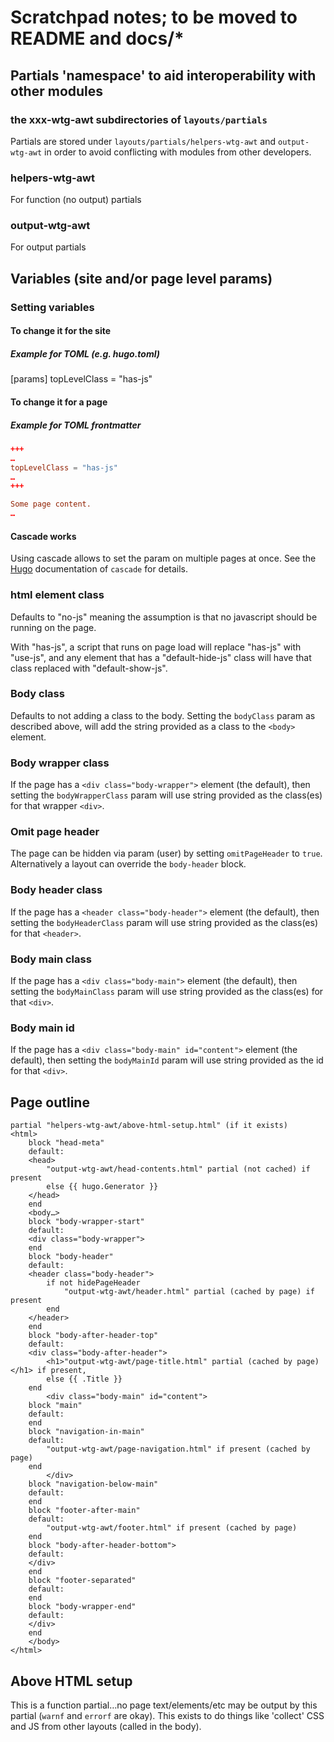 # Scratchpad notes; to be moved to README and docs/*

## Partials 'namespace' to aid interoperability with other modules

### the xxx-wtg-awt subdirectories of `layouts/partials`

Partials are stored under `layouts/partials/helpers-wtg-awt` and
`output-wtg-awt` in order to avoid conflicting with modules from
other developers.

### helpers-wtg-awt

For function (no output) partials

### output-wtg-awt

For output partials

## Variables (site and/or page level params)

### Setting variables

#### To change it for the site

##### Example for TOML (e.g. hugo.toml)

[params]
topLevelClass = "has-js"

#### To change it for a page

##### Example for TOML frontmatter

``` toml
+++
…
topLevelClass = "has-js"
…
+++

Some page content.
…
```

#### Cascade works

Using cascade allows to set the param on multiple pages at once.
See the [Hugo](https://gohugo.io) documentation of `cascade` for details.

### html element class

Defaults to "no-js" meaning the assumption is that no javascript should be
running on the page.

With "has-js", a script that runs on page load will replace "has-js" with
"use-js", and any element that has a "default-hide-js" class will have that
class replaced with "default-show-js".

### Body class

Defaults to not adding a class to the body. Setting the
`bodyClass` param as described above, will add the
string provided as a class to the `<body>` element.

### Body wrapper class

If the page has a `<div class="body-wrapper">` element (the default), then
setting the `bodyWrapperClass` param will use string provided as the
class(es) for that wrapper `<div>`.

### Omit page header

The page can be hidden via param (user) by setting `omitPageHeader`
to `true`. Alternatively a layout can override the `body-header` block.

### Body header class

If the page has a `<header class="body-header">` element (the default), then
setting the `bodyHeaderClass` param will use string provided as the
class(es) for that `<header>`.

### Body main class

If the page has a `<div class="body-main">` element (the default), then
setting the `bodyMainClass` param will use string provided as the
class(es) for that `<div>`.

### Body main id

If the page has a `<div class="body-main" id="content">` element (the default),
then setting the `bodyMainId` param will use string provided as the
id for that `<div>`.

## Page outline

``` plaintext
partial "helpers-wtg-awt/above-html-setup.html" (if it exists)
<html>
	block "head-meta"
	default:
	<head>
		"output-wtg-awt/head-contents.html" partial (not cached) if present
		else {{ hugo.Generator }}
	</head>
	end
	<body…>
	block "body-wrapper-start"
	default:
	<div class="body-wrapper">
	end
	block "body-header"
	default:
	<header class="body-header">
		if not hidePageHeader
			"output-wtg-awt/header.html" partial (cached by page) if present
		end
	</header>
	end
	block "body-after-header-top"
	default:
	<div class="body-after-header">
		<h1>"output-wtg-awt/page-title.html" partial (cached by page)</h1> if present,
		else {{ .Title }}
	end
		<div class="body-main" id="content">
	block "main"
	default:
	end
	block "navigation-in-main"
	default:
		"output-wtg-awt/page-navigation.html" if present (cached by page)
	end
		</div>
	block "navigation-below-main"
	default:
	end
	block "footer-after-main"
	default:
		"output-wtg-awt/footer.html" if present (cached by page)
	end
	block "body-after-header-bottom">
	default:
	</div>
	end
	block "footer-separated"
	default:
	end
	block "body-wrapper-end"
	default:
	</div>
	end
	</body>
</html>
```

## Above HTML setup

This is a function partial…no page text/elements/etc may be output by this
partial (`warnf` and `errorf` are okay). This exists to do things like
'collect' CSS and JS from other layouts (called in the body).
